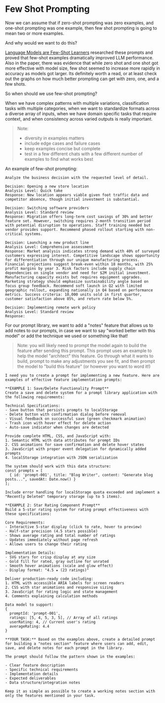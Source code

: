 # Few Shot Prompting

Now we can assume that if zero-shot prompting was zero examples, and one-shot prompting was one example, then few shot prompting is going to mean two or more examples.

And why would we want to do this?

[Language Models are Few-Shot Learners](https://arxiv.org/pdf/2005.14165) researched these prompts and proved that few-shot examples dramatically improved LLM performance. Also in the paper, there was evidence that while zero shot and one shot got more effective with model size, few shot seemed to increase more rapidly in accuracy as models got larger. Its definitely worth a read, or at least check out the graphs on how much better prompting can get with zero, one, and a few shots.

So when should we use few-shot prompting?

When we have complex patterns with multiple variations, classification tasks with multiple categories, when we want to standardize formats across a diverse array of inputs, when we have domain specific tasks that require context, and when consistency across varied outputs is really important.

> Note:
> - diversity in examples matters
> - include edge cases and failure cases
> - keep examples concise but complete
> - test in a few different chats with a few different number of examples to find what works best

An example of few-shot prompting:
```
Analyze the business decision with the requested level of detail.

Decision: Opening a new store location
Analysis Level: Quick take
Response: New location appears viable given foot traffic data and competitor absence, though initial investment is substantial.

Decision: Switching software providers
Analysis Level: Standard review
Response: Migration offers long-term cost savings of 30% and better feature set. However, switching requires 2-month transition period with potential disruption to operations. Staff training needed but vendor provides support. Recommend phased rollout starting with non-critical systems.

Decision: Launching a new product line
Analysis Level: Comprehensive assessment
Response: Market analysis indicates strong demand with 40% of surveyed customers expressing interest. Competitive landscape shows opportunity for differentiation through our unique manufacturing process. Financial projections suggest break-even within 18 months, with 25% profit margins by year 3. Risk factors include supply chain dependencies on single vendor and need for $2M initial investment. Manufacturing capacity exists but requires equipment upgrades. Marketing strategy should emphasize sustainability angle based on focus group feedback. Recommend soft launch in Q2 with limited geographic rollout, expanding nationally in Q4 based on performance metrics. Success criteria: 10,000 units sold in first quarter, customer satisfaction above 85%, and return rate below 5%.

Decision: Implementing remote work policy
Analysis Level: Standard review
Response:
```

For our prompt library, we want to add a "notes" feature that allows us to add notes to our prompts, in case we want to say "worked better with this model" or add the technique we used or something like that!

 > Note: you will likely need to prompt the model again to build the feature after sending this prompt. This prompt uses an example to help the model "architect" this feature. Go through what it wants to build, prompt to make any adjustments you see fit, and then prompt the model to "build this feature" (or however you want to word it!)

```
I need you to create a prompt for implementing a new feature. Here are examples of effective feature implementation prompts:

**EXAMPLE 1: Save/Delete Functionality Prompt**
Create a save and delete system for a prompt library application with the following requirements:

Technical Specifications:
- Save button that persists prompts to localStorage
- Delete button with confirmation dialog before removal
- Visual feedback on successful save (green checkmark animation)
- Trash icon with hover effect for delete action
- Auto-save indicator when changes are detected

Provide complete HTML, CSS, and JavaScript with:
1. Semantic HTML with data attributes for prompt IDs
2. CSS animations for save confirmation and delete hover states
3. JavaScript with proper event delegation for dynamically added prompts
4. localStorage integration with JSON serialization

The system should work with this data structure:
const prompts = [
  { id: 'prompt-001', title: "Blog Writer", content: "Generate blog posts...", savedAt: Date.now() }
];

Include error handling for localStorage quota exceeded and implement a "Recently Deleted" temporary storage (up to 5 items).

**EXAMPLE 2: Star Rating Component Prompt**
Build a 5-star rating system for rating prompt effectiveness with these specifications:

Core Requirements:
- Interactive 5-star display (click to rate, hover to preview)
- Half-star precision (4.5 stars possible)
- Shows average rating and total number of ratings
- Updates immediately without page refresh
- Allows users to change their rating

Implementation Details:
- SVG stars for crisp display at any size
- Gold fill for rated, gray outline for unrated
- Smooth hover animations (scale and glow effect)
- Display format: "4.5 ★ (23 ratings)"

Deliver production-ready code including:
1. HTML with accessible ARIA labels for screen readers
2. CSS with star animations and responsive sizing
3. JavaScript for rating logic and state management
4. Comments explaining calculation methods

Data model to support:
{
  promptId: 'prompt-001',
  ratings: [5, 4, 5, 3, 5], // Array of all ratings
  userRating: 4, // Current user's rating
  averageRating: 4.4
}

**YOUR TASK:** Based on the examples above, create a detailed prompt for building a "notes section" feature where users can add, edit, save, and delete notes for each prompt in the library.

The prompt should follow the pattern shown in the examples:

- Clear feature description
- Specific technical requirements
- Implementation details
- Expected deliverables
- Data structure/integration notes

Keep it as simple as possible to create a working notes section with only the features mentioned in your task.
```
